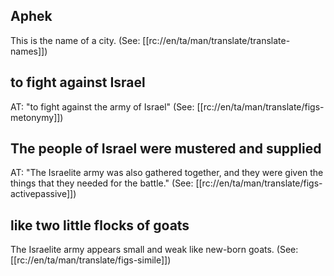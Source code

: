 ## Aphek ##

This is the name of a city. (See: [[rc://en/ta/man/translate/translate-names]])

## to fight against Israel ##

AT: "to fight against the army of Israel" (See: [[rc://en/ta/man/translate/figs-metonymy]])

## The people of Israel were mustered and supplied ##

AT: "The Israelite army was also gathered together, and they were given the things that they needed for the battle." (See: [[rc://en/ta/man/translate/figs-activepassive]])

## like two little flocks of goats ##

The Israelite army appears small and weak like new-born goats. (See: [[rc://en/ta/man/translate/figs-simile]])